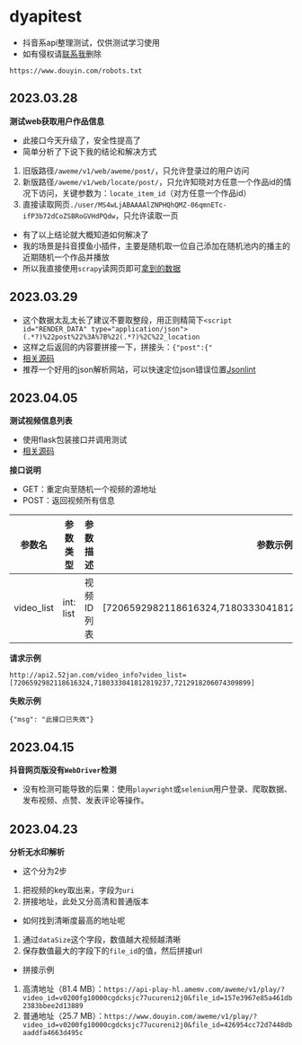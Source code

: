 # dyapitest
- 抖音系api整理测试，仅供测试学习使用
- 如有侵权请[联系我](https://www.app966.cn)删除
```
https://www.douyin.com/robots.txt
```

## 2023.03.28
**测试web获取用户作品信息**
- 此接口今天升级了，安全性提高了
- 简单分析了下说下我的结论和解决方式
1. 旧版路径`/aweme/v1/web/aweme/post/`，只允许登录过的用户访问
2. 新版路径`/aweme/v1/web/locate/post/`，只允许知晓对方任意一个作品id的情况下访问，关键参数为：`locate_item_id`（对方任意一个作品id）
3. 直接读取网页`./user/MS4wLjABAAAAlZNPHQhQMZ-06qmnETc-ifP3b72dCoZSBRoGVHdPQdw`，只允许读取一页
- 有了以上结论就大概知道如何解决了
- 我的场景是抖音摸鱼小插件，主要是随机取一位自己添加在随机池内的播主的近期随机一个作品并播放
- 所以我直接使用`scrapy`读网页即可[拿到的数据](https://github.com/Superheroff/dyapitest/blob/main/web_video_demo.json)
## 2023.03.29
- 这个数据太乱太长了建议不要取整段，用正则精简下`<script id="RENDER_DATA" type="application/json">(.*?)%22post%22%3A%7B%22(.*?)%2C%22_location`
- 这样之后返回的内容要拼接一下，拼接头：`{"post":{"`
- [相关源码](https://github.com/Superheroff/dyapitest/blob/main/video_post.py)
- 推荐一个好用的json解析网站，可以快速定位json错误位置[Jsonlint](https://jsonlint.com/)

## 2023.04.05
**测试视频信息列表**
- 使用flask包装接口并调用测试
- [相关源码](https://github.com/Superheroff/dyapitest/blob/main/video_info.py)

**接口说明**
- GET：重定向至随机一个视频的源地址
- POST：返回视频所有信息

参数名|参数类型|参数描述|参数示例
---|---|---|---
video_list|int: list|视频ID列表|[7206592982118616324,7180333041812819237,7212918206074309899]


**请求示例**
```
http://api2.52jan.com/video_info?video_list=[7206592982118616324,7180333041812819237,7212918206074309899]
```
**失败示例**
```
{"msg": "此接口已失效"}
```

## 2023.04.15
**抖音网页版没有`WebDriver`检测**
- 没有检测可能导致的后果：使用`playwright`或`selenium`用户登录、爬取数据、发布视频、点赞、发表评论等操作。

## 2023.04.23
**分析无水印解析**
- 这个分为2步
1. 把视频的key取出来，字段为`uri`
2. 拼接地址，此处又分高清和普通版本
- 如何找到清晰度最高的地址呢
1. 通过`dataSize`这个字段，数值越大视频越清晰
2. 保存数值最大的字段下的`file_id`的值，然后拼接url
- 拼接示例
1. 高清地址（81.4 MB）：`https://api-play-hl.amemv.com/aweme/v1/play/?video_id=v0200fg10000cgdcksjc77ucureni2j0&file_id=157e3967e85a461db2383bbee2d13889`
2. 普通地址（25.7 MB）：`https://www.douyin.com/aweme/v1/play/?video_id=v0200fg10000cgdcksjc77ucureni2j0&file_id=426954cc72d7448dbaaddfa4663d495c`
